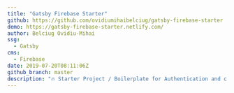 ```yaml
---
title: "Gatsby Firebase Starter"
github: https://github.com/ovidiumihaibelciug/gatsby-firebase-starter
demo: https://gatsby-firebase-starter.netlify.com/
author: Belciug Ovidiu-Mihai
ssg:
  - Gatsby
cms:
  - Firebase
date: 2019-07-20T08:11:06Z
github_branch: master
description: "🔥 Starter Project / Boilerplate for Authentication and creating Dynamic pages from collections with Firebase and  Gatsby.js. "
---
```

